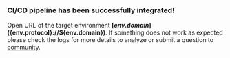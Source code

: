 ### CI/CD pipeline has been successfully integrated!

Open URL of the target environment **[${env.domain}](${env.protocol}://${env.domain})**.
If something does not work as expected please check the logs for more details to analyze or submit a question to [community](https://stackoverflow.com/questions/tagged/jelastic).
